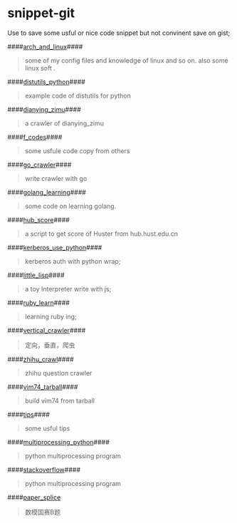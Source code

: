 snippet-git
===========
Use to save some usful or nice code snippet but not convinent save on gist;

####[arch_and_linux](https://github.com/atupal/snippet/tree/master/arch_and_linux)####
> some of my config files and knowledge of linux and so on. also some linux soft .

####[distutils_python](https://github.com/atupal/snippet/tree/master/distutils_python)####
> example code of distutils for python

####[dianying_zimu](https://github.com/atupal/snippet/tree/master/distutils_python)####
> a crawler of dianying_zimu

####[f_codes](https://github.com/atupal/snippet/tree/master/f_codes)####
> some usfule code copy from others

####[go_crawler](https://github.com/atupal/snippet/tree/master/go_crawler)####
> write crawler with go

####[golang_learning](https://github.com/atupal/snippet/tree/master/golang_learning)####
> some code on learning golang. 

####[hub_score](https://github.com/atupal/snippet/tree/master/hub_score)####
> a script to get score of Huster from hub.hust.edu.cn

####[kerberos_use_python](https://github.com/atupal/snippet/tree/master/kerberos_use_python)####
> kerberos auth with python wrap;

####[little_lisp](https://github.com/atupal/snippet/tree/master/little_lisp)####
> a toy Interpreter write with js;

####[ruby_learn](https://github.com/atupal/snippet/tree/master/ruby_learn)####
> learning ruby ing;

####[vertical_crawler](https://github.com/atupal/snippet/tree/master/vertical_crawler)####
> 定向，垂直，爬虫

####[zhihu_crawl](https://github.com/atupal/snippet/tree/master/zhihu_crawl)####
> zhihu question crawler

####[vim74_tarball](https://github.com/atupal/snippet/tree/master/vim74_tarball)####
> build vim74 from tarball

####[tips](https://github.com/atupal/snippet/tree/master/tips)####
> some usful tips

####[multiprocessing_python](https://github.com/atupal/snippet/tree/master/multiprocessing_python)####
> python multiprocessing program

####[stackoverflow](https://github.com/atupal/snippet/tree/master/stackoverflow)####
> python multiprocessing program

####[paper_splice](https://github.com/atupal/snippet/tree/master/paper_splice)
> 数模国赛B题
